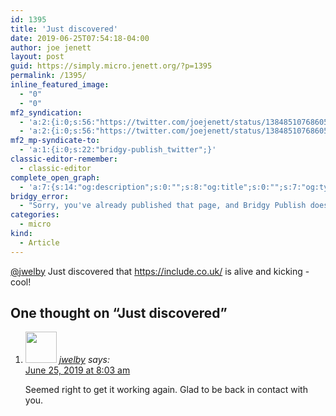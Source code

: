 ```yaml
---
id: 1395
title: 'Just discovered'
date: 2019-06-25T07:54:18-04:00
author: joe jenett
layout: post
guid: https://simply.micro.jenett.org/?p=1395
permalink: /1395/
inline_featured_image:
  - "0"
  - "0"
mf2_syndication:
  - 'a:2:{i:0;s:56:"https://twitter.com/joejenett/status/1384851076860596225";i:1;s:56:"https://twitter.com/joejenett/status/1143487606967197696";}'
  - 'a:2:{i:0;s:56:"https://twitter.com/joejenett/status/1384851076860596225";i:1;s:56:"https://twitter.com/joejenett/status/1143487606967197696";}'
mf2_mp-syndicate-to:
  - 'a:1:{i:0;s:22:"bridgy-publish_twitter";}'
classic-editor-remember:
  - classic-editor
complete_open_graph:
  - 'a:7:{s:14:"og:description";s:0:"";s:8:"og:title";s:0:"";s:7:"og:type";s:0:"";s:12:"twitter:card";s:7:"summary";s:15:"twitter:creator";s:0:"";s:19:"twitter:description";s:0:"";s:8:"og:image";s:0:"";}'
bridgy_error:
  - "Sorry, you've already published that page, and Bridgy Publish doesn't support updating existing posts. Details: https://github.com/snarfed/bridgy/issues/84"
categories:
  - micro
kind:
  - Article
---
```

[@jwelby](https://micro.blog/jwelby "@jwelby") Just discovered that <https://include.co.uk/> is alive and kicking - cool!

<h2 id="comments-title">One thought on “<span>Just discovered</span>”		</h2>


<ol class="commentlist">
<li class="comment even thread-even depth-1 u-comment h-cite h-entry p-comment" id="li-comment-417">
<article id="comment-417" class="comment " itemprop="comment" itemscope="" itemtype="http://schema.org/Comment">
<footer>
<address class="comment-author p-author author vcard hcard h-card" itemprop="creator" itemscope="" itemtype="http://schema.org/Person">
<img alt="" src="https://pbs.twimg.com/profile_images/724405219/IMG_0163.jpg" srcset="https://pbs.twimg.com/profile_images/724405219/IMG_0163.jpg 2x" class="avatar avatar-50 photo avatar-default local-avatar u-photo" itemprop="image" loading="lazy" width="50" height="50">				<cite class="fn p-name" itemprop="name"><a href="https://twitter.com/jwelby" rel="external nofollow ugc" class="u-url url">jwelby</a></cite> <span class="says">says:</span>					</address>
<!-- .comment-author .vcard -->

<div class="comment-meta commentmetadata">
<a href="https://twitter.com/jwelby/status/1143489809303949313"><time class="updated published dt-updated dt-published" datetime="2019-06-25T08:03:10-04:00" itemprop="datePublished dateModified dateCreated">
June 25, 2019 at 8:03 am						</time></a>
</div>
<!-- .comment-meta .commentmetadata -->
</footer>

<div class="comment-content e-content p-summary p-name" itemprop="text name description">
<p>Seemed right to get it working again. Glad to be back in contact with you.</p></div></article></li></ol>